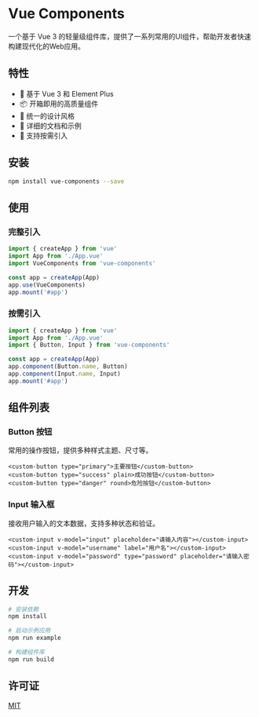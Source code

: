 # Vue Components

一个基于 Vue 3 的轻量级组件库，提供了一系列常用的UI组件，帮助开发者快速构建现代化的Web应用。

## 特性

- 🚀 基于 Vue 3 和 Element Plus
- 📦 开箱即用的高质量组件
- 🎨 统一的设计风格
- 📝 详细的文档和示例
- 🔧 支持按需引入

## 安装

```bash
npm install vue-components --save
```

## 使用

### 完整引入

```javascript
import { createApp } from 'vue'
import App from './App.vue'
import VueComponents from 'vue-components'

const app = createApp(App)
app.use(VueComponents)
app.mount('#app')
```

### 按需引入

```javascript
import { createApp } from 'vue'
import App from './App.vue'
import { Button, Input } from 'vue-components'

const app = createApp(App)
app.component(Button.name, Button)
app.component(Input.name, Input)
app.mount('#app')
```

## 组件列表

### Button 按钮

常用的操作按钮，提供多种样式主题、尺寸等。

```vue
<custom-button type="primary">主要按钮</custom-button>
<custom-button type="success" plain>成功按钮</custom-button>
<custom-button type="danger" round>危险按钮</custom-button>
```

### Input 输入框

接收用户输入的文本数据，支持多种状态和验证。

```vue
<custom-input v-model="input" placeholder="请输入内容"></custom-input>
<custom-input v-model="username" label="用户名"></custom-input>
<custom-input v-model="password" type="password" placeholder="请输入密码"></custom-input>
```

## 开发

```bash
# 安装依赖
npm install

# 启动示例应用
npm run example

# 构建组件库
npm run build
```

## 许可证

[MIT](LICENSE)
